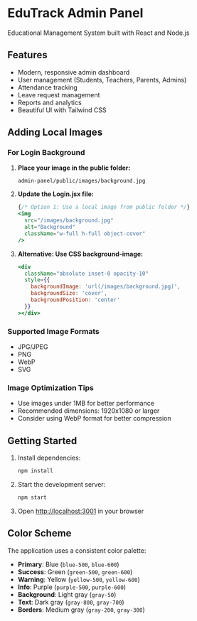 # EduTrack Admin Panel

Educational Management System built with React and Node.js

## Features

- Modern, responsive admin dashboard
- User management (Students, Teachers, Parents, Admins)
- Attendance tracking
- Leave request management
- Reports and analytics
- Beautiful UI with Tailwind CSS

## Adding Local Images

### For Login Background

1. **Place your image in the public folder:**
   ```
   admin-panel/public/images/background.jpg
   ```

2. **Update the Login.jsx file:**
   ```jsx
   {/* Option 1: Use a local image from public folder */}
   <img 
     src="/images/background.jpg" 
     alt="Background" 
     className="w-full h-full object-cover"
   />
   ```

3. **Alternative: Use CSS background-image:**
   ```jsx
   <div 
     className="absolute inset-0 opacity-10"
     style={{
       backgroundImage: 'url(/images/background.jpg)',
       backgroundSize: 'cover',
       backgroundPosition: 'center'
     }}
   ></div>
   ```

### Supported Image Formats
- JPG/JPEG
- PNG
- WebP
- SVG

### Image Optimization Tips
- Use images under 1MB for better performance
- Recommended dimensions: 1920x1080 or larger
- Consider using WebP format for better compression

## Getting Started

1. Install dependencies:
   ```bash
   npm install
   ```

2. Start the development server:
   ```bash
   npm start
   ```

3. Open [http://localhost:3001](http://localhost:3001) in your browser

## Color Scheme

The application uses a consistent color palette:
- **Primary**: Blue (`blue-500`, `blue-600`)
- **Success**: Green (`green-500`, `green-600`)
- **Warning**: Yellow (`yellow-500`, `yellow-600`)
- **Info**: Purple (`purple-500`, `purple-600`)
- **Background**: Light gray (`gray-50`)
- **Text**: Dark gray (`gray-800`, `gray-700`)
- **Borders**: Medium gray (`gray-200`, `gray-300`)
